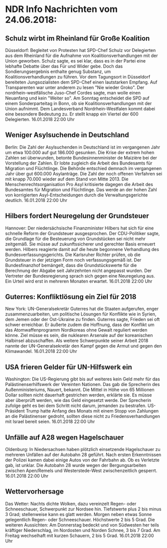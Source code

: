 # NDR Info Nachrichten vom 24.06.2018:


## Schulz wirbt im Rheinland für Große Koalition
Düsseldorf: 			Begleitet von Protesten hat SPD-Chef Schulz vor Delegierten aus dem Rheinland für die Aufnahme von Koalitionsverhandlungen mit der Union geworben. Schulz sagte, es sei klar, dass es in der Partei eine lebhafte Debatte über das Für und Wider gebe. Doch das Sondierungsergebnis enthalte genug Substanz, um Koalitionsverhandlungen zu führen. Vor dem Tagungsort in Düsseldorf bereiteten Jungsozialisten dem SPD-Chef einen lautstarken Empfang. Auf Transparenten war unter anderem zu lesen  "Nie wieder Groko". Der nordrhein-westfälische Juso-Chef Cordes sagte, man wolle einen Neuanfang und kein "Weiter so". Am Sonntag entscheidet die SPD auf einem Sonderparteitag in Bonn, ob sie Koalitionsverhandlungen mit der Union aufnimmt. Dem Landesverband Nordrhein-Westfalen kommt dabei eine besondere Bedeutung zu. Er stellt knapp ein Viertel der 600 Delegierten. 16.01.2018 22:00 Uhr 

## Weniger Asylsuchende in Deutschland
Berlin:	Die Zahl der Asylsuchenden in Deutschland ist im vergangenen Jahr um etwa 100.000 auf gut 186.000 gesunken. Die Krise der extrem hohen Zahlen sei überwunden, betonte Bundesinnenminister de Maizière bei der Vorstellung der Zahlen. Er lobte zugleich die Arbeit des Bundesamts für Migration und Flüchtlinge. Die Behörde entschied demnach im vergangenen Jahr über gut 600.000 Asylanträge. Die Zahl der noch offenen Verfahren sei mit knapp 70.000 wieder auf dem Stand von Mitte 2013. Die Menschenrechtsorganisation Pro Asyl kritisierte dagegen die Arbeit des Bundesamtes für Migration und Flüchtlinge. Das werde an der hohen Zahl von korrigierten Asyl-Entscheidungen durch die Verwaltungsgerichte deutlich. 16.01.2018 22:00 Uhr 

## Hilbers fordert Neuregelung der Grundsteuer
Hannover: Der niedersächsische Finanzminister Hilbers hat sich für eine schnelle Reform der Grundsteuer ausgesprochen. Der CDU-Politiker sagte, die Grundlage für die Besteuerung von Grundstücken sei nicht mehr zeitgemäß. Sie müsse auf zukunftssicherer und gerechter Basis erneuert werden. Hilbers reagierte damit auf die heute begonnene Verhandlung des Bundesverfassungsgerichts. Die Karlsruher Richter prüfen, ob die Grundsteuer in der jetzigen Form noch verfassungsgemäß ist. Der Bundesfinanzhof bemängelt, dass die Grundstückswerte für die Berechnung der Abgabe seit Jahrzehnten nicht angepasst wurden. Der Vertreter der Bundesregierung sprach sich gegen eine Neuregelung aus. Ein Urteil wird erst in mehreren Monaten erwartet. 16.01.2018 22:00 Uhr 

## Guterres: Konfliktlösung ein Ziel für 2018
New York: UN-Generalsekretär Guterres hat die Staaten aufgerufen, enger zusammenzuarbeiten, um politische Lösungen für Konflikte wie in Syrien, dem Jemen oder der Ost-Ukraine zu finden. Guterres sagte, Frieden sei oft schwer erreichbar. Er äußerte zudem die Hoffnung, dass der Konflikt um das Atomwaffenprogramm Nordkoreas ohne Gewalt reguliert werden könne. Ziel müsse es sein, die nuklearen Arsenale auf der koreanischen Halbinsel abzuschaffen. Als weitere Schwerpunkte seiner Arbeit 2018 nannte der UN-Generalsekretär den Kampf gegen die Armut und gegen den Klimawandel. 16.01.2018 22:00 Uhr 

## USA frieren Gelder für UN-Hilfswerk ein
Washington: Die US-Regierung gibt bis auf weiteres kein Geld mehr für das Palästinenserhilfswerk der Vereinten Nationen. Das gab die Sprecherin des Außenministeriums, Nauert, bekannt. Die Mittel in Höhe von 65 Millionen Dollar sollten nicht dauerhaft gestrichen werden, erklärte sie. Es müsse aber überprüft werden, wie das Geld eingesetzt werde. Der Sprecherin zufolge geht es bei dem Schritt nicht darum, jemanden zu bestrafen. US-Präsident Trump hatte Anfang des Monats mit einem Stopp von Zahlungen an die Palästinenser gedroht, sollten diese nicht zu Friedensverhandlungen mit Israel bereit seien. 16.01.2018 22:00 Uhr 

## Unfälle auf A28 wegen Hagelschauer
Oldenburg: 	In Niedersachsen haben plötzlich einsetzende Hagelschauer zu mehreren Unfällen auf der Autobahn 28 geführt. Nach ersten Erkenntnissen der Polizei kamen dabei einige Autos von der Fahrbahn ab. Ob es Verletzte gab, ist unklar. Die Autobahn 28 wurde wegen der Bergungsarbeiten zwischen Apen/Remels und Westerstede-West zwischenzeitlich gesperrt. 16.01.2018 22:00 Uhr 

## Wettervorhersage
Das Wetter:
Nachts dichte Wolken, dazu vereinzelt Regen- oder Schneeschauer, Schwerpunkt zur Nordsee hin. Tiefstwerte plus 2 bis minus 3 Grad; stellenweise kann es glatt werden. Morgen neben etwas Sonne gelegentlich Regen- oder Schneeschauer. Höchstwerte 2 bis 5 Grad. Die weiteren Aussichten: Am Donnerstag bedeckt und von Südwesten her teils kräftiger Niederschlag, im Nordosten und Norden Schnee, 3 bis 7 Grad. Am Freitag wechselhaft mit kurzen Schauern, 2 bis 5 Grad. 16.01.2018 22:00 Uhr 
